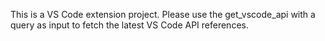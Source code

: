 <!-- Use this file to provide workspace-specific custom instructions to Copilot. For more details, visit https://code.visualstudio.com/docs/copilot/copilot-customization#_use-a-githubcopilotinstructionsmd-file -->
This is a VS Code extension project. Please use the get_vscode_api with a query as input to fetch the latest VS Code API references.
